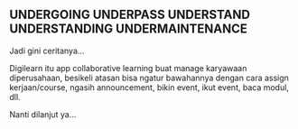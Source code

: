 ## UNDERGOING UNDERPASS UNDERSTAND UNDERSTANDING UNDERMAINTENANCE ##

Jadi gini ceritanya...

Digilearn itu app collaborative learning buat manage karyawaan diperusahaan, besikeli atasan bisa ngatur bawahannya dengan cara assign kerjaan/course, ngasih announcement, bikin event, ikut event, baca modul, dll.

Nanti dilanjut ya...
